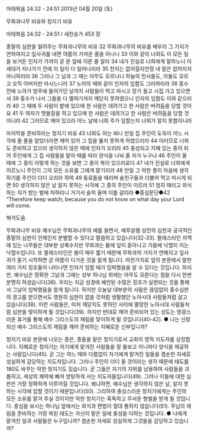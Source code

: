 마태복음 24:32 - 24:51 
2013년 04월 20일 (토)

무화과나무 비유와 청지기 비유



마태복음 24:32 - 24:51 / 새찬송가 453 장


종말의 심판을 알려주는 무화과나무의 비유
32 무화과나무의 비유를 배우라 그 가지가 연하여지고 잎사귀를 내면 여름이 가까운 줄을 아나니 33 이와 같이 너희도 이 모든 일을 보거든 인자가 가까이 곧 문 앞에 이른 줄 알라 34 내가 진실로 너희에게 말하노니 이 세대가 지나가기 전에 이 일이 다 일어나리라 35 천지는 없어질지언정 내 말은 없어지지 아니하리라 36 그러나 그 날과 그 때는 아무도 모르나니 하늘의 천사들도, 아들도 모르고 오직 아버지만 아시느니라 37 노아의 때와 같이 인자의 임함도 그러하리라 38 홍수 전에 노아가 방주에 들어가던 날까지 사람들이 먹고 마시고 장가 들고 시집 가고 있으면서 39 홍수가 나서 그들을 다 멸하기까지 깨닫지 못하였으니 인자의 임함도 이와 같으리라 40 그 때에 두 사람이 밭에 있으매 한 사람은 데려가고 한 사람은 버려둠을 당할 것이요 41 두 여자가 맷돌질을 하고 있으매 한 사람은 데려가고 한 사람은 버려둠을 당할 것이니라 42 그러므로 깨어 있으라 어느 날에 너희 주가 임할는지 너희가 알지 못함이니라

마지막을 준비하라는 청지기 비유
43 너희도 아는 바니 만일 집 주인이 도둑이 어느 시각에 올 줄을 알았더라면 깨어 있어 그 집을 뚫지 못하게 하였으리라 44 이러므로 너희도 준비하고 있으라 생각하지 않은 때에 인자가 오리라 45 충성되고 지혜 있는 종이 되어 주인에게 그 집 사람들을 맡아 때를 따라 양식을 나눠 줄 자가 누구냐 46 주인이 올 때에 그 종이 이렇게 하는 것을 보면 그 종이 복이 있으리로다 47 내가 진실로 너희에게 이르노니 주인이 그의 모든 소유를 그에게 맡기리라 48 만일 그 악한 종이 마음에 생각하기를 주인이 더디 오리라 하여 49 동료들을 때리며 술친구들과 더불어 먹고 마시게 되면 50 생각하지 않은 날 알지 못하는 시각에 그 종의 주인이 이르러 51 엄히 때리고 외식하는 자가 받는 벌에 처하리니 거기서 슬피 울며 이를 갈리라
●중심문단●42 “Therefore keep watch, because you do not know on what day your Lord will come.

해석도움





무화과나무 비유
예수님은 무화과나무의 예를 들면서, 예루살렘 성전의 심판과 궁극적인 종말의 심판이 언제인지 분별할 수 있다고 말씀하고 있습니다(32-33). 팔레스타인 지역에 있는 나무들은 대부분 상록수지만 무화과는 봄에 잎이 돋아나고 가을에 낙엽이 지는 낙엽수입니다. 또 팔레스타인은 봄이 매우 짧기 때문에 무화과의 가지가 연해지고 잎사귀가 돋기 시작하면 곧 여름이 다가온 것을 알게 됩니다. 마찬가지로 앞의 본문에서 말한 여러 가지 징조들이 나타나면 인자가 임할 때가 임박했음을 알 수 있다는 것입니다. 하지만, 예수님은 정확한 그날과 그때는 성부 하나님 외에는 아무도 모른다는 점을 다시 한번 분명히 하셨습니다(36). 우리는 지금 성경에 예언된 수많은 징조가 실현되는 것을 통해서 그날이 임박했음을 알게 됩니다. 하지만 오늘날 대부분의 사람은 끊임없이 홍수심판의 경고를 받으면서도 영원히 심판이 없을 것처럼 생활했던 노아시대 사람들처럼 살고 있습니다(38). 이런 사람들은, 미처 깨닫지도 못하던 사이에 멸망한 노아시대 사람들처럼 심판을 맞이하게 될 것입니다(39). 하지만 반대로 깨어 준비되어 있는 성도는 영광스러운 휴거를 통해 예수 그리스도의 재림을 맞이하게 될 것입니다(40-42).
● 나는 신랑 되신 예수 그리스도의 재림을 깨어 준비하는 지혜로운 신부입니까?

청지기 비유
본문에 나오는 종은, 종들을 맡은 청지기로서 교회의 영적 지도자를 상징합니다. 지혜로운 청지기는 자기에게 맡겨진 사람들을 잘 돌보고 끼니마다 양식을 제공하는 사람입니다(45). 곧 그는 여느 때와 다름없이 자기에게 맡겨진 일들을 겸손한 자세로 성실하게 감당하는 지도자입니다. 그러나 주인이 더디 올 것이라는 생각 때문에 태도를 180도 바꾸는 악한 청지기도 있습니다. 곧 그들은 자기의 지위를 남용하여 사람들을 괴롭히고, 세상의 쾌락에 빠져 방탕하게 사는 지도자들입니다(49). 그러나 이들에 대한 심판은 가장 정확하게 이루어질 것입니다. 왜냐하면, 예수님은 생각하지 않은 날, 알지 못하는 시각에 임할 것이기 때문입니다(50). 그리하여 충성스러운 청지기에게는 주인의 모든 소유를 맡겨 주실 것이지만 악한 청지기는 혹독하고 무서운 형벌을 받게 될 것입니다. 중심을 보시는 하나님 앞에서는 외식과 편법이 절대 통하지 않습니다(51). 주님의 재림을 준비하는 가장 복된 태도는 자신이 맡은 일에 충성을 다하는 것입니다.
● 나에게 맡겨진 일과 사람들은 누구입니까? 겸손한 자세로 성실하게 그것들을 감당하고 있습니까?